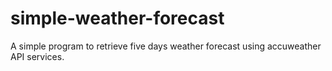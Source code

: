 # simple-weather-forecast
A simple program to retrieve five days weather forecast using accuweather API  services.
